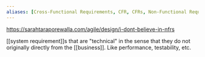 ```yaml
---
aliases: [Cross-Functional Requirements, CFR, CFRs, Non-Functional Requirement, Non-Functional Requirements, NFR, NFRs]
---
```


https://sarahtaraporewalla.com/agile/design/i-dont-believe-in-nfrs

[[system requirement]]s that are "technical" in the sense that they do not originally directly from the [[business]]. Like performance, testability, etc.